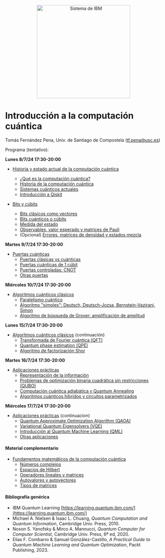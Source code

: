 <center><img src="/images/qcomp.png?raw=true" alt="Sistema de IBM" width="300"  /></center>


# Introducción a la computación cuántica

Tomás Fernández Pena, Univ. de Santiago de Compostela (tf.pena@usc.es)

Programa (tentativo):

**Lunes 8/7/24 17:30-20:00**

- <a href="https://colab.research.google.com/github/tarabelo/2024-VIU-Quantum/blob/main/Historia%20y%20estado%20actual%20de%20la%20computaci%C3%B3n%20cu%C3%A1ntica.ipynb" target="_blank">Historia y estado actual de la computación cuántica</a>
  - <a href="https://colab.research.google.com/github/tarabelo/2024-VIU-Quantum/blob/main/Historia%20y%20estado%20actual%20de%20la%20computaci%C3%B3n%20cu%C3%A1ntica.ipynb#intro" target="_blank">¿Qué es la computación cuántica?</a>
  - <a href="https://colab.research.google.com/github/tarabelo/2024-VIU-Quantum/blob/main/Historia%20y%20estado%20actual%20de%20la%20computaci%C3%B3n%20cu%C3%A1ntica.ipynb#historia" target="_blank">Historia de la computación cuántica</a>
  - <a href="https://colab.research.google.com/github/tarabelo/2024-VIU-Quantum/blob/main/Historia%20y%20estado%20actual%20de%20la%20computaci%C3%B3n%20cu%C3%A1ntica.ipynb#sistemas" target="_blank">Sistemas cuánticos actuales</a>
  - <a href="https://colab.research.google.com/github/tarabelo/2024-VIU-Quantum/blob/main/Historia%20y%20estado%20actual%20de%20la%20computaci%C3%B3n%20cu%C3%A1ntica.ipynb#qiskit" target="_blank">Introducción a Qiskit</a>

- [Bits y cúbits](https://colab.research.google.com/github/tarabelo/2024-VIU-Quantum/blob/main/Bits%20y%20C%C3%BAbits.ipynb)
  - [Bits clásicos como vectores](https://colab.research.google.com/github/tarabelo/2024-VIU-Quantum/blob/main/Bits%20y%20C%C3%BAbits.ipynb#bits)
  - [Bits cuánticos o cúbits](https://colab.research.google.com/github/tarabelo/2024-VIU-Quantum/blob/main/Bits%20y%20C%C3%BAbits.ipynb#cubits)
  - [Medida del estado](https://colab.research.google.com/github/tarabelo/2024-VIU-Quantum/blob/main/Bits%20y%20C%C3%BAbits.ipynb#medida)
  - [Observables, valor esperado y matrices de Pauli](https://colab.research.google.com/github/tarabelo/2024-VIU-Quantum/blob/main/Bits%20y%20C%C3%BAbits.ipynb#observables)
  - (Opcional) [Errores, matrices de densidad y estados mezcla](https://colab.research.google.com/github/tarabelo/2024-VIU-Quantum/blob/main/Bits%20y%20C%C3%BAbits.ipynb#errores)

**Martes 9/7/24 17:30-20:00**

- [Puertas cuánticas](https://colab.research.google.com/github/tarabelo/2024-VIU-Quantum/blob/main/Puertas%20cu%C3%A1nticas.ipynb)
  - [Puertas clásicas vs cuánticas](https://colab.research.google.com/github/tarabelo/2024-VIU-Quantum/blob/main/Puertas%20cu%C3%A1nticas.ipynb#clasicascuanticas)
  - [Puertas cuánticas de 1 cúbit](https://colab.research.google.com/github/tarabelo/2024-VIU-Quantum/blob/main/Puertas%20cu%C3%A1nticas.ipynb#1cubit)
  - [Puertas controladas: CNOT](https://colab.research.google.com/github/tarabelo/2024-VIU-Quantum/blob/main/Puertas%20cu%C3%A1nticas.ipynb#cnot)
  - [Otras puertas](https://colab.research.google.com/github/tarabelo/2024-VIU-Quantum/blob/main/Puertas%20cu%C3%A1nticas.ipynb#otras)

**Miércoles 10/7/24 17:30-20:00**

- [Algoritmos cuánticos clásicos](https://colab.research.google.com/github/tarabelo/2024-VIU-Quantum/blob/main/Algoritmos%20cu%C3%A1nticos%20cl%C3%A1sicos.ipynb)
  - [Paralelismo cuántico](https://colab.research.google.com/github/tarabelo/2024-VIU-Quantum/blob/main/Algoritmos%20cu%C3%A1nticos%20cl%C3%A1sicos.ipynb#paralelismo)
  - [Algoritmo "simples": Deutsch, Deutsch-Jozsa, Bernstein-Vazirani, Simon](https://colab.research.google.com/github/tarabelo/2024-VIU-Quantum/blob/main/Algoritmos%20cu%C3%A1nticos%20cl%C3%A1sicos.ipynb#simples)
  - [Algoritmo de búsqueda de Grover: amplificación de amplitud](https://colab.research.google.com/github/tarabelo/2024-VIU-Quantum/blob/main/Algoritmos%20cu%C3%A1nticos%20cl%C3%A1sicos.ipynb#grover)

**Lunes 15/7/24 17:30-20:00**

- [Algoritmos cuánticos clásicos](https://colab.research.google.com/github/tarabelo/2024-VIU-Quantum/blob/main/Algoritmos%20cu%C3%A1nticos%20cl%C3%A1sicos.ipynb) (continuación)
  - [Transformada de Fourier cuántica (QFT)](https://colab.research.google.com/github/tarabelo/2024-VIU-Quantum/blob/main/Algoritmos%20cu%C3%A1nticos%20cl%C3%A1sicos.ipynb#qft)
  - [Quantum phase estimation (QPE)](https://colab.research.google.com/github/tarabelo/2024-VIU-Quantum/blob/main/Algoritmos%20cu%C3%A1nticos%20cl%C3%A1sicos.ipynb#qpe)
  - [Algoritmo de factorización Shor](https://colab.research.google.com/github/tarabelo/2024-VIU-Quantum/blob/main/Algoritmos%20cu%C3%A1nticos%20cl%C3%A1sicos.ipynb#shor)

**Martes 16/7/24 17:30-20:00**

- [Aplicaciones prácticas](https://colab.research.google.com/github/tarabelo/2024-VIU-Quantum/blob/main/Aplicaciones%20pr%C3%A1cticas.ipynb)
  - [Representación de la información](https://colab.research.google.com/github/tarabelo/2024-VIU-Quantum/blob/main/Aplicaciones%20pr%C3%A1cticas.ipynb#info)
  - [Problemas de optimización binaria cuadrática sin restricciones (QUBO)](https://colab.research.google.com/github/tarabelo/2024-VIU-Quantum/blob/main/Aplicaciones%20pr%C3%A1cticas.ipynb#qubo)
  - [Computación cuántica adiabática y Quantum Annealing](https://colab.research.google.com/github/tarabelo/2024-VIU-Quantum/blob/main/Aplicaciones%20pr%C3%A1cticas.ipynb#adiabatica)
  - [Algoritmos cuánticos híbridos y circuitos parametrizados](https://colab.research.google.com/github/tarabelo/2024-VIU-Quantum/blob/main/Aplicaciones%20pr%C3%A1cticas.ipynb#hibrida)
 
**Miércoles 17/7/24 17:30-20:00**

- [Aplicaciones prácticas](https://colab.research.google.com/github/tarabelo/2024-VIU-Quantum/blob/main/Aplicaciones%20pr%C3%A1cticas.ipynb) (continuacion)
  - [Quantum Approximate Optimization Algorithm (QAOA)](https://colab.research.google.com/github/tarabelo/2024-VIU-Quantum/blob/main/Aplicaciones%20pr%C3%A1cticas.ipynb#qaoa)
  - [Variational Quantum Eigensolvers (VQE)](https://colab.research.google.com/github/tarabelo/2024-VIU-Quantum/blob/main/Aplicaciones%20pr%C3%A1cticas.ipynb#vqe)
  - [Introducción al Quantum Machine Learning (QML)](https://colab.research.google.com/github/tarabelo/2024-VIU-Quantum/blob/main/Aplicaciones%20pr%C3%A1cticas.ipynb#qml)
  - [Otras aplicaciones](https://colab.research.google.com/github/tarabelo/2024-VIU-Quantum/blob/main/Aplicaciones%20pr%C3%A1cticas.ipynb#otras)

#### Material complementario

- [Fundamentos matemáticos de la computación cuántica](https://colab.research.google.com/github/tarabelo/2024-VIU-Quantum/blob/main/Fundamentos_matem%C3%A1ticos.ipynb)
  - [Números complejos](https://colab.research.google.com/github/tarabelo/2024-VIU-Quantum/blob/main/Fundamentos_matem%C3%A1ticos.ipynb#complejos)
  - [Espacios de Hilbert](https://colab.research.google.com/github/tarabelo/2024-VIU-Quantum/blob/main/Fundamentos_matem%C3%A1ticos.ipynb#espacios)
  - [Operadores lineales y matrices](https://colab.research.google.com/github/tarabelo/2024-VIU-Quantum/blob/main/Fundamentos_matem%C3%A1ticos.ipynb#operadores)
  - [Autovalores y autovectores](https://colab.research.google.com/github/tarabelo/2024-VIU-Quantum/blob/main/Fundamentos_matem%C3%A1ticos.ipynb#autovalores)
  - [Tipos de matrices](https://colab.research.google.com/github/tarabelo/2024-VIU-Quantum/blob/main/Fundamentos_matem%C3%A1ticos.ipynb#matrices)
  
#### Bibliografía genérica

- IBM Quantum Learning [https://learning.quantum.ibm.com/](https://learning.quantum.ibm.com/)
- Michael A. Nielsen & Isaac L. Chuang, _Quantum Computation and Quantum Information_, Cambridge Univ. Press, 2010.
- Noson S. Yanofsky & Mirco A. Mannucci, _Quantum Computer for Computer Scientist_, Cambridge Univ. Press, 6ª ed, 2020.
- Elías F. Combarro & Samuel González-Castillo, _A Practical Guide to Quantum Machine Learning and Quantum Optimization_, Packt Publishing, 2023.
